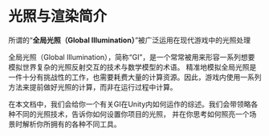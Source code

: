 # 光照与渲染简介
所谓的“**全局光照（Global Illumination）**”被广泛运用在现代游戏中的光照处理

全局光照（Global Illumination），简称“GI”，是一个常常被用来形容一系列想要模拟世界复杂的光照反射交互的技术与数学模型的术语。
精准地模拟全局光照是一件十分有挑战性的工作，也需要耗费大量的计算资源。因此，游戏内使用一系列方法来提前做好光照的计算，而非在运行过程中计算。


在本文档中，我们会给你一个有关GI在Unity内如何运作的综述。我们会带领略各种不同的光照技术，告诉你如何设置你项目的光照，
并在你思考如何照亮一个场景时解析你所拥有的各种不同工具。
